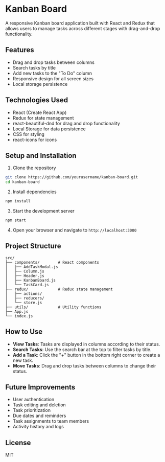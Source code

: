 # Kanban Board 

A responsive Kanban board application built with React and Redux that allows users to manage tasks across different stages with drag-and-drop functionality.

## Features

- Drag and drop tasks between columns
- Search tasks by title
- Add new tasks to the "To Do" column
- Responsive design for all screen sizes
- Local storage persistence

## Technologies Used

- React (Create React App)
- Redux for state management
- react-beautiful-dnd for drag and drop functionality
- Local Storage for data persistence
- CSS for styling
- react-icons for icons

## Setup and Installation

1. Clone the repository
```bash
git clone https://github.com/yourusername/kanban-board.git
cd kanban-board
```

2. Install dependencies
```bash
npm install
```

3. Start the development server
```bash
npm start
```

4. Open your browser and navigate to `http://localhost:3000`

## Project Structure

```
src/
├── components/        # React components
│   ├── AddTaskModal.js
│   ├── Column.js
│   ├── Header.js
│   ├── KanbanBoard.js
│   └── TaskCard.js
├── redux/             # Redux state management
│   ├── actions/
│   ├── reducers/
│   └── store.js
├── utils/             # Utility functions
├── App.js
└── index.js
```

## How to Use

- **View Tasks**: Tasks are displayed in columns according to their status.
- **Search Tasks**: Use the search bar at the top to filter tasks by title.
- **Add a Task**: Click the "+" button in the bottom right corner to create a new task.
- **Move Tasks**: Drag and drop tasks between columns to change their status.

## Future Improvements

- User authentication
- Task editing and deletion
- Task prioritization
- Due dates and reminders
- Task assignments to team members
- Activity history and logs

## License

MIT
